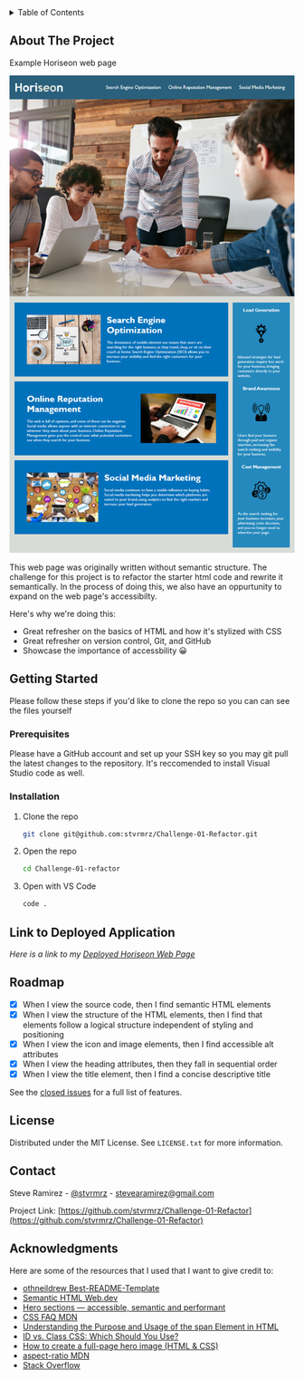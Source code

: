 <!-- TABLE OF CONTENTS -->
<details>
  <summary>Table of Contents</summary>
  <ol>
    <li>
      <a href="#about-the-project">About The Project</a>
    </li>
    <li>
      <a href="#getting-started">Getting Started</a>
      <ul>
        <li><a href="#prerequisites">Prerequisites</a></li>
        <li><a href="#installation">Installation</a></li>
      </ul>
    </li>
    <li><a href="#usage">Usage</a></li>
    <li><a href="#license">License</a></li>
    <li><a href="#contact">Contact</a></li>
    <li><a href="#acknowledgments">Acknowledgments</a></li>
  </ol>
</details>

<!-- ABOUT THE PROJECT -->
## About The Project
Example Horiseon web page

![Horiseon Project Example Web Page](/assets/images/01-html-css-git-homework-demo.png)



This web page was originally written without semantic structure. The challenge for this project is to refactor the starter html
code and rewrite it semantically. In the process of doing this, we also have an oppurtunity to expand on the web page's accessibilty. 

Here's why we're doing this:
* Great refresher on the basics of HTML and how it's stylized with CSS
* Great refresher on version control, Git, and GitHub
* Showcase the importance of accessbility 😀


<!-- GETTING STARTED -->
## Getting Started

Please follow these steps if you'd like to clone the repo so you can can see the files yourself

### Prerequisites

Please have a GitHub account and set up your SSH key so you may git pull the latest changes to the repository. It's
reccomended to install Visual Studio code as well.

### Installation

1. Clone the repo
   ```sh
   git clone git@github.com:stvrmrz/Challenge-01-Refactor.git
   ```
3. Open the repo 
   ```sh
   cd Challenge-01-refactor
   ```
4. Open with VS Code
   ```sh
   code .
   ```

<!-- USAGE EXAMPLES -->
## Link to Deployed Application

_Here is a link to my [Deployed Horiseon Web Page](https://stvrmrz.github.io/Challenge-01-Refactor/)_

<!-- ROADMAP -->
## Roadmap

- [x] When I view the source code, then I find semantic HTML elements
- [x] When I view the structure of the HTML elements, then I find that elements follow a logical structure independent of styling and positioning
- [x] When I view the icon and image elements, then I find accessible alt attributes
- [x] When I view the heading attributes, then they fall in sequential order
- [x] When I view the title element, then I find a concise descriptive title

See the [closed issues](https://github.com/stvrmrz/Challenge-01-Refactor/issues?q=is%3Aissue+is%3Aclosed) for a full list of features.

<!-- LICENSE -->
## License

Distributed under the MIT License. See `LICENSE.txt` for more information.

<!-- CONTACT -->
## Contact

Steve Ramirez - [@stvrmrz](https://twitter.com/stvrmrz) - stevearamirez@gmail.com

Project Link: [https://github.com/stvrmrz/Challenge-01-Refactor](https://github.com/stvrmrz/Challenge-01-Refactor)

<!-- ACKNOWLEDGMENTS -->
## Acknowledgments

Here are some of the resources that I used that I want to give credit to:

* [othneildrew Best-README-Template](https://github.com/othneildrew/Best-README-Template)
* [Semantic HTML Web.dev ](https://web.dev/learn/html/semantic-html)
* [Hero sections — accessible, semantic and performant](https://medium.com/@matt.dawkins/hero-sections-accessible-semantic-and-performant-c04502e16f40)
* [CSS FAQ MDN](https://developer.mozilla.org/en-US/docs/Learn/CSS/Howto/CSS_FAQ)
* [Understanding the Purpose and Usage of the span Element in HTML](https://www.bloomtech.com/programming-questions/what-is-span-in-html#:~:text=The%20element%20is%20often,or%20semantics%20of%20the%20document.)
* [ID vs. Class CSS: Which Should You Use?](https://www.bestcolleges.com/bootcamps/guides/css-class-vs-id/#:~:text=What%20Is%20Class%3F,They%20are%20not%20unique.)
* [How to create a full-page hero image (HTML & CSS)](https://codetheweb.blog/fullscreen-image-hero/)
* [aspect-ratio MDN](https://developer.mozilla.org/en-US/docs/Web/CSS/aspect-ratio)
* [Stack Overflow](https://stackoverflow.com/questions/43388041/why-is-there-a-few-pixels-of-white-space-margin-at-the-bottom-of-position-absolu)
